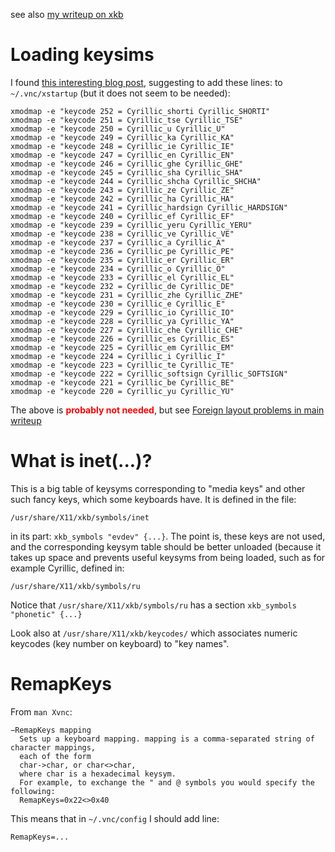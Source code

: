see also [my writeup on xkb](../../linux/keyboard.md)

Loading keysims
===============

I found [this interesting blog post](http://rus.akshaal.info/2008/02/vnc.html), suggesting
to add these lines: to `~/.vnc/xstartup` (but it does not seem to be needed):

    xmodmap -e "keycode 252 = Cyrillic_shorti Cyrillic_SHORTI"
    xmodmap -e "keycode 251 = Cyrillic_tse Cyrillic_TSE"
    xmodmap -e "keycode 250 = Cyrillic_u Cyrillic_U"
    xmodmap -e "keycode 249 = Cyrillic_ka Cyrillic_KA"
    xmodmap -e "keycode 248 = Cyrillic_ie Cyrillic_IE"
    xmodmap -e "keycode 247 = Cyrillic_en Cyrillic_EN"
    xmodmap -e "keycode 246 = Cyrillic_ghe Cyrillic_GHE"
    xmodmap -e "keycode 245 = Cyrillic_sha Cyrillic_SHA"
    xmodmap -e "keycode 244 = Cyrillic_shcha Cyrillic_SHCHA"
    xmodmap -e "keycode 243 = Cyrillic_ze Cyrillic_ZE"
    xmodmap -e "keycode 242 = Cyrillic_ha Cyrillic_HA"
    xmodmap -e "keycode 241 = Cyrillic_hardsign Cyrillic_HARDSIGN"
    xmodmap -e "keycode 240 = Cyrillic_ef Cyrillic_EF"
    xmodmap -e "keycode 239 = Cyrillic_yeru Cyrillic_YERU"
    xmodmap -e "keycode 238 = Cyrillic_ve Cyrillic_VE"
    xmodmap -e "keycode 237 = Cyrillic_a Cyrillic_A"
    xmodmap -e "keycode 236 = Cyrillic_pe Cyrillic_PE"
    xmodmap -e "keycode 235 = Cyrillic_er Cyrillic_ER"
    xmodmap -e "keycode 234 = Cyrillic_o Cyrillic_O"
    xmodmap -e "keycode 233 = Cyrillic_el Cyrillic_EL"
    xmodmap -e "keycode 232 = Cyrillic_de Cyrillic_DE"
    xmodmap -e "keycode 231 = Cyrillic_zhe Cyrillic_ZHE"
    xmodmap -e "keycode 230 = Cyrillic_e Cyrillic_E"
    xmodmap -e "keycode 229 = Cyrillic_io Cyrillic_IO"
    xmodmap -e "keycode 228 = Cyrillic_ya Cyrillic_YA"
    xmodmap -e "keycode 227 = Cyrillic_che Cyrillic_CHE"
    xmodmap -e "keycode 226 = Cyrillic_es Cyrillic_ES"
    xmodmap -e "keycode 225 = Cyrillic_em Cyrillic_EM"
    xmodmap -e "keycode 224 = Cyrillic_i Cyrillic_I"
    xmodmap -e "keycode 223 = Cyrillic_te Cyrillic_TE"
    xmodmap -e "keycode 222 = Cyrillic_softsign Cyrillic_SOFTSIGN"
    xmodmap -e "keycode 221 = Cyrillic_be Cyrillic_BE"
    xmodmap -e "keycode 220 = Cyrillic_yu Cyrillic_YU"

The above is <b><span style="color:red;">probably not needed</span></b>, but see [Foreign layout problems in main writeup](tigerVNC.md#cyrillic)

What is inet(...)?
==================

This is a big table of keysyms corresponding to "media keys" and other such fancy keys, which some keyboards have.
It is defined in the file:

    /usr/share/X11/xkb/symbols/inet

in its part: `xkb_symbols "evdev" {...}`. The point is, these keys are not used, and the corresponding keysym table should be better unloaded
(because it takes up space and prevents useful keysyms from being loaded, such as for example Cyrillic, defined in:

    /usr/share/X11/xkb/symbols/ru

Notice that `/usr/share/X11/xkb/symbols/ru` has a section `xkb_symbols "phonetic" {...}`

Look also at `/usr/share/X11/xkb/keycodes/` which associates numeric keycodes (key number on keyboard) to "key names".

RemapKeys
=========

From `man Xvnc`:

    −RemapKeys mapping
      Sets up a keyboard mapping. mapping is a comma-separated string of character mappings, 
      each of the form 
      char->char, or char<>char, 
      where char is a hexadecimal keysym. 
      For example, to exchange the " and @ symbols you would specify the following:
      RemapKeys=0x22<>0x40

This means that in `~/.vnc/config` I should add line:

    RemapKeys=...

